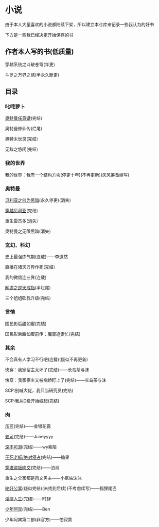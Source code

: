 # 小说

由于本人大量喜欢的小说都陆续下架，所以建立本仓库来记录一些我认为的好书

下方是一些我已经决定开始保存的书

## 作者本人写的书(低质量)

穿越系统之斗破苍穹(年更)

斗罗之万界之旅(半永久断更)

## 目录

### 叱咤萝卜

[奥特曼任意键](https://github.com/Adenx0/Novels/blob/main/%E5%A5%A5%E7%89%B9%E6%9B%BC/%E5%A5%A5%E7%89%B9%E6%9B%BC%E4%BB%BB%E6%84%8F%E9%94%AE.md)(完结)

奥特曼修仙传(烂尾)

奥特末世录(完结)

无敌之悠闲(完结)

### 我的世界

我的世界：我有一个结构方块(停更十年)(不再更新)(灰风筹备续写)

### 奥特曼

[贝利亚之何为黑暗](https://github.com/Adenx0/Novels/blob/main/%E5%A5%A5%E7%89%B9%E6%9B%BC/%E8%B4%9D%E5%88%A9%E4%BA%9A%E4%B9%8B%E4%BD%95%E4%B8%BA%E9%BB%91%E6%9A%97.md)(永久停更)(消失)

[穿越贝利亚](https://github.com/Adenx0/Novels/blob/main/%E5%A5%A5%E7%89%B9%E6%9B%BC/%E7%A9%BF%E8%B6%8A%E8%B4%9D%E5%88%A9%E4%BA%9A.md)(完结)

重生雷杰多(消失)

奥特曼之无限黑暗(消失)

### 玄幻、科幻

史上最强炼气期(连载)——李道然

直播在诸天万界作死(完结)

我的微信连三界(连载)

[网游之逆天戒指](https://github.com/Adenx0/Novels/blob/main/%E8%99%9A%E6%8B%9F%E7%BD%91%E6%B8%B8/%E7%BD%91%E6%B8%B8%E4%B9%8B%E9%80%86%E5%A4%A9%E6%88%92%E6%8C%87.md)(半烂尾)

三个姐姐砍我升级(完结)

### 言情

国民影后甜如蜜(完结)

国民影后甜如蜜前传：魔尊追妻忙(完结)

### 其余

不会真有人学习不行吧(连载)(疑似不再更新)

快穿：我家宿主太坏了(完结)——长岛茶与沫

快穿：我家宿主又被病娇盯上了(完结)——长岛茶与沫

SCP:别喊大佬，我只当研究员(完结)

SCP:我从D级开始崛起(完结)

### 肉

[乐可](https://github.com/Grey-Wind/Novels/blob/main/%E8%82%89/%E4%B9%90%E5%8F%AF.md)(完结)——金银花露

[姜可](https://github.com/Grey-Wind/Novels/blob/main/%E8%82%89/%E5%A7%9C%E5%8F%AF.md)(完结)——Juneyyyy

[深不可测](https://github.com/Grey-Wind/Novels/blob/main/%E8%82%89/%E6%B7%B1%E4%B8%8D%E5%8F%AF%E6%B5%8B.md)(完结)——wy紫陌

[干死老板/绝对侵占](https://github.com/Grey-Wind/Novels/blob/main/%E8%82%89/%E5%B9%B2%E6%AD%BB%E8%80%81%E6%9D%BF.%E7%BB%9D%E5%AF%B9%E4%BE%B5%E5%8D%A0.md)(完结)——糖果

[穿进盗版肉文](https://github.com/Grey-Wind/Novels/blob/main/%E8%82%89/%E7%A9%BF%E8%BF%9B%E7%9B%97%E7%89%88%E8%82%89%E6%96%87.md)(完结)——泊肖

重生之全家都是肉文男主——小尼姑沫沫

[轮奸公寓](https://github.com/Grey-Wind/Novels/blob/main/%E8%82%89/%E8%BD%AE%E5%A5%B8%E5%85%AC%E5%AF%93.md)(疑似完结)(未找到后续)(不考虑续写)——狐狸尾巴

[淫靡人生](https://github.com/Grey-Wind/Novels/blob/main/%E8%82%89/%E6%B7%AB%E9%9D%A1%E4%BA%BA%E7%94%9F.md)(完结)——时肆

[少年阿宾](https://github.com/Grey-Wind/Novels/blob/main/%E8%82%89/%E5%B0%91%E5%B9%B4%E9%98%BF%E5%AE%BE.md)(完结)——Ben

少年阿宾第二部(非官方)——怕寂寞
